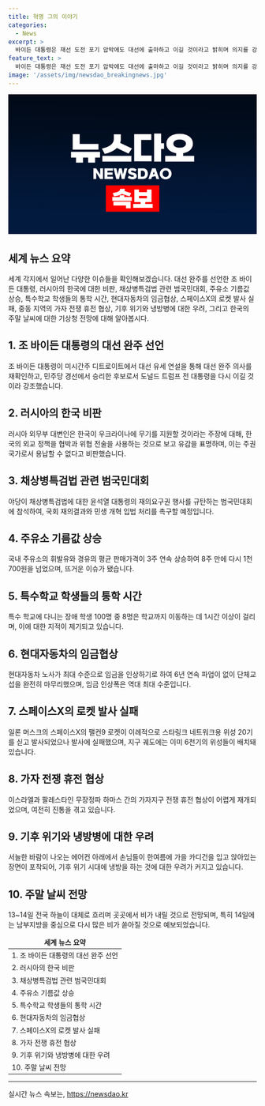 ```yaml
---
title: 혁명 그의 이야기
categories:
  - News
excerpt: >
  바이든 대통령은 재선 도전 포기 압박에도 대선에 출마하고 이길 것이라고 밝히며 의지를 강조했다. 러시아 외무부는 한국이 우크라에 무기를 지원할 경우 협박과 위협한다고 주장했고, 야권은 채상병특검법에 대한 윤석열 대통령의 재의요구권 행사를 규탄하는 범국민대회에 참석할 예정이다. 주유소 기름값은 3주 연속 상승하며 휘발유는 8주 만에 다시 1천700원을 넘었다. 위치가 먼 특수학교에 다니는 학생들의 비율이 높아 사회적 문제로 대두되고 있다. 현대차는 최대 수준으로 임금을 인상함으로써 6년 연속 파업 없이 단체교섭을 완료했고, 스페이스X로켓의 스타링크 위성 탑재 발사에 이례적으로 실패했다. 이스라엘과 팔레스타인 간의 가자지구 전쟁 휴전 협상은 여전히 어렵고, 냉방으로 인한 냉방병 우려가 높아지고 있다. 주말인 13∼14일에는 전국이 흐리고, 남부지방을 중심으로 비가 예상된다.
feature_text: >
  바이든 대통령은 재선 도전 포기 압박에도 대선에 출마하고 이길 것이라고 밝히며 의지를 강조했다. 러시아 외무부는 한국이 우크라에 무기를 지원할 경우 협박과 위협한다고 주장했고, 야권은 채상병특검법에 대한 윤석열 대통령의 재의요구권 행사를 규탄하는 범국민대회에 참석할 예정이다. 주유소 기름값은 3주 연속 상승하며 휘발유는 8주 만에 다시 1천700원을 넘었다. 위치가 먼 특수학교에 다니는 학생들의 비율이 높아 사회적 문제로 대두되고 있다. 현대차는 최대 수준으로 임금을 인상함으로써 6년 연속 파업 없이 단체교섭을 완료했고, 스페이스X로켓의 스타링크 위성 탑재 발사에 이례적으로 실패했다. 이스라엘과 팔레스타인 간의 가자지구 전쟁 휴전 협상은 여전히 어렵고, 냉방으로 인한 냉방병 우려가 높아지고 있다. 주말인 13∼14일에는 전국이 흐리고, 남부지방을 중심으로 비가 예상된다.
image: '/assets/img/newsdao_breakingnews.jpg'
---
```


<p><img src="/assets/img/newsdao_breakingnews.jpg" alt="bookingtag 속보" /></p>

<h2><b>세계 뉴스 요약</b></h2>

<p data-ke-size="size16">세계 각지에서 일어난 다양한 이슈들을 확인해보겠습니다. 대선 완주를 선언한 조 바이든 대통령, 러시아의 한국에 대한 비판, 채상병특검법 관련 범국민대회, 주유소 기름값 상승, 특수학교 학생들의 통학 시간, 현대자동차의 임금협상, 스페이스X의 로켓 발사 실패, 중동 지역의 가자 전쟁 휴전 협상, 기후 위기와 냉방병에 대한 우려, 그리고 한국의 주말 날씨에 대한 기상청 전망에 대해 알아봅시다.</p>

<h2 data-ke-size="size26">1. 조 바이든 대통령의 대선 완주 선언</h2>

<p data-ke-size="size16">조 바이든 대통령이 미시간주 디트로이트에서 대선 유세 연설을 통해 대선 완주 의사를 재확인하고, 민주당 경선에서 승리한 후보로서 도널드 트럼프 전 대통령을 다시 이길 것이라 강조했습니다.</p>

<h2 data-ke-size="size26">2. 러시아의 한국 비판</h2>

<p data-ke-size="size16">러시아 외무부 대변인은 한국이 우크라이나에 무기를 지원할 것이라는 주장에 대해, 한국의 외교 정책을 협박과 위협 전술을 사용하는 것으로 보고 유감을 표명하며, 이는 주권 국가로서 용납할 수 없다고 비판했습니다.</p>

<h2 data-ke-size="size26">3. 채상병특검법 관련 범국민대회</h2>

<p data-ke-size="size16">야당이 채상병특검법에 대한 윤석열 대통령의 재의요구권 행사를 규탄하는 범국민대회에 참석하여, 국회 재의결과와 민생 개혁 입법 처리를 촉구할 예정입니다.</p>

<h2 data-ke-size="size26">4. 주유소 기름값 상승</h2>

<p data-ke-size="size16">국내 주유소의 휘발유와 경유의 평균 판매가격이 3주 연속 상승하여 8주 만에 다시 1천700원을 넘었으며, 뜨거운 이슈가 됐습니다.</p>

<h2 data-ke-size="size26">5. 특수학교 학생들의 통학 시간</h2>

<p data-ke-size="size16">특수 학교에 다니는 장애 학생 100명 중 8명은 학교까지 이동하는 데 1시간 이상이 걸리며, 이에 대한 지적이 제기되고 있습니다.</p>

<h2 data-ke-size="size26">6. 현대자동차의 임금협상</h2>

<p data-ke-size="size16">현대자동차 노사가 최대 수준으로 임금을 인상하기로 하여 6년 연속 파업이 없이 단체교섭을 완전히 마무리했으며, 임금 인상폭은 역대 최대 수준입니다.</p>

<h2 data-ke-size="size26">7. 스페이스X의 로켓 발사 실패</h2>

<p data-ke-size="size16">일론 머스크의 스페이스X의 팰컨9 로켓이 이례적으로 스타링크 네트워크용 위성 20기를 싣고 발사되었으나 발사에 실패했으며, 지구 궤도에는 이미 6천기의 위성들이 배치돼 있습니다.</p>

<h2 data-ke-size="size26">8. 가자 전쟁 휴전 협상</h2>

<p data-ke-size="size16">이스라엘과 팔레스타인 무장정파 하마스 간의 가자지구 전쟁 휴전 협상이 어렵게 재개되었으며, 여전히 진통을 겪고 있습니다.</p>

<h2 data-ke-size="size26">9. 기후 위기와 냉방병에 대한 우려</h2>

<p data-ke-size="size16">서늘한 바람이 나오는 에어컨 아래에서 손님들이 한여름에 가을 카디건을 입고 앉아있는 장면이 포착되어, 기후 위기 시대에 냉방을 하는 것에 대한 우려가 커지고 있습니다.</p>

<h2 data-ke-size="size26">10. 주말 날씨 전망</h2>

<p data-ke-size="size16">13~14일 전국 하늘이 대체로 흐리며 곳곳에서 비가 내릴 것으로 전망되며, 특히 14일에는 남부지방을 중심으로 다시 많은 비가 쏟아질 것으로 예보되었습니다.</p>

<table>
    <thead>
        <tr>
            <td style="text-align: center; height: 17px;"><b>세계 뉴스 요약</b></td>
        </tr>
    </thead>
    <tbody>
        <tr>
            <td style="text-align: left; height: 17px;">1. 조 바이든 대통령의 대선 완주 선언</td>
        </tr>
        <tr>
            <td style="text-align: left; height: 17px;">2. 러시아의 한국 비판</td>
        </tr>
        <tr>
            <td style="text-align: left; height: 17px;">3. 채상병특검법 관련 범국민대회</td>
        </tr>
        <tr>
            <td style="text-align: left; height: 17px;">4. 주유소 기름값 상승</td>
        </tr>
        <tr>
            <td style="text-align: left; height: 17px;">5. 특수학교 학생들의 통학 시간</td>
        </tr>
        <tr>
            <td style="text-align: left; height: 17px;">6. 현대자동차의 임금협상</td>
        </tr>
        <tr>
            <td style="text-align: left; height: 17px;">7. 스페이스X의 로켓 발사 실패</td>
        </tr>
        <tr>
            <td style="text-align: left; height: 17px;">8. 가자 전쟁 휴전 협상</td>
        </tr>
        <tr>
            <td style="text-align: left; height: 17px;">9. 기후 위기와 냉방병에 대한 우려</td>
        </tr>
        <tr>
            <td style="text-align: left; height: 17px;">10. 주말 날씨 전망</td>
        </tr>
    </tbody>
</table>

<p><hr/></p>
실시간 뉴스 속보는, <a href="https://newsdao.kr" rel="dofollow">https://newsdao.kr</a>


